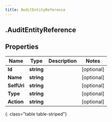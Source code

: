 ```yaml
---
title: AuditEntityReference
---
```

## .AuditEntityReference

## Properties

|Name | Type | Description | Notes|
|------------ | ------------- | ------------- | -------------|
| **Id** | **string** |  | [optional] |
| **Name** | **string** |  | [optional] |
| **SelfUri** | **string** |  | [optional] |
| **Type** | **string** |  | [optional] |
| **Action** | **string** |  | [optional] |
{: class="table table-striped"}


